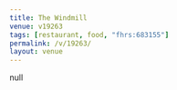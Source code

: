 ```yaml
---
title: The Windmill
venue: v19263
tags: [restaurant, food, "fhrs:683155"]
permalink: /v/19263/
layout: venue
---
```

null